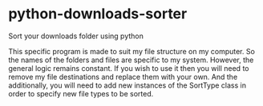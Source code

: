 # python-downloads-sorter
Sort your downloads folder using python

This specific program is made to suit my file structure on my computer. So the names of the folders and files are specific to my system. However, the general logic remains constant. If you wish to use it then you will need to remove my file destinations and replace them with your own. And the additionally, you will need to add new instances of the SortType class in order to specify new file types to be sorted.
